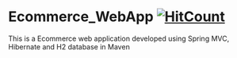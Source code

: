 # Ecommerce_WebApp [![HitCount](http://hits.dwyl.io/jeromeprince99/Ecommerce_WebApp.svg)](http://hits.dwyl.io/jeromeprince99/Ecommerce_WebApp)
This is a Ecommerce web application developed using Spring MVC, Hibernate and H2 database in Maven
